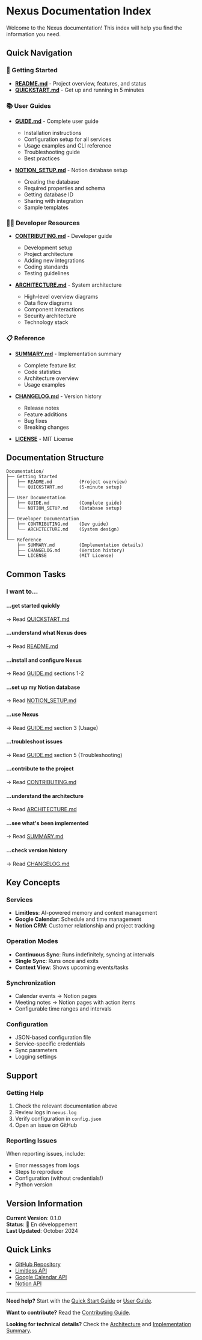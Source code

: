 # Nexus Documentation Index

Welcome to the Nexus documentation! This index will help you find the information you need.

## Quick Navigation

### 🚀 Getting Started
- **[README.md](README.md)** - Project overview, features, and status
- **[QUICKSTART.md](QUICKSTART.md)** - Get up and running in 5 minutes

### 📚 User Guides
- **[GUIDE.md](GUIDE.md)** - Complete user guide
  - Installation instructions
  - Configuration setup for all services
  - Usage examples and CLI reference
  - Troubleshooting guide
  - Best practices

- **[NOTION_SETUP.md](NOTION_SETUP.md)** - Notion database setup
  - Creating the database
  - Required properties and schema
  - Getting database ID
  - Sharing with integration
  - Sample templates

### 👨‍💻 Developer Resources
- **[CONTRIBUTING.md](CONTRIBUTING.md)** - Developer guide
  - Development setup
  - Project architecture
  - Adding new integrations
  - Coding standards
  - Testing guidelines

- **[ARCHITECTURE.md](ARCHITECTURE.md)** - System architecture
  - High-level overview diagrams
  - Data flow diagrams
  - Component interactions
  - Security architecture
  - Technology stack

### 📋 Reference
- **[SUMMARY.md](SUMMARY.md)** - Implementation summary
  - Complete feature list
  - Code statistics
  - Architecture overview
  - Usage examples

- **[CHANGELOG.md](CHANGELOG.md)** - Version history
  - Release notes
  - Feature additions
  - Bug fixes
  - Breaking changes

- **[LICENSE](LICENSE)** - MIT License

## Documentation Structure

```
Documentation/
├── Getting Started
│   ├── README.md          (Project overview)
│   └── QUICKSTART.md      (5-minute setup)
│
├── User Documentation
│   ├── GUIDE.md           (Complete guide)
│   └── NOTION_SETUP.md    (Database setup)
│
├── Developer Documentation
│   ├── CONTRIBUTING.md    (Dev guide)
│   └── ARCHITECTURE.md    (System design)
│
└── Reference
    ├── SUMMARY.md         (Implementation details)
    ├── CHANGELOG.md       (Version history)
    └── LICENSE            (MIT License)
```

## Common Tasks

### I want to...

#### ...get started quickly
→ Read [QUICKSTART.md](QUICKSTART.md)

#### ...understand what Nexus does
→ Read [README.md](README.md)

#### ...install and configure Nexus
→ Read [GUIDE.md](GUIDE.md) sections 1-2

#### ...set up my Notion database
→ Read [NOTION_SETUP.md](NOTION_SETUP.md)

#### ...use Nexus
→ Read [GUIDE.md](GUIDE.md) section 3 (Usage)

#### ...troubleshoot issues
→ Read [GUIDE.md](GUIDE.md) section 5 (Troubleshooting)

#### ...contribute to the project
→ Read [CONTRIBUTING.md](CONTRIBUTING.md)

#### ...understand the architecture
→ Read [ARCHITECTURE.md](ARCHITECTURE.md)

#### ...see what's been implemented
→ Read [SUMMARY.md](SUMMARY.md)

#### ...check version history
→ Read [CHANGELOG.md](CHANGELOG.md)

## Key Concepts

### Services
- **Limitless**: AI-powered memory and context management
- **Google Calendar**: Schedule and time management
- **Notion CRM**: Customer relationship and project tracking

### Operation Modes
- **Continuous Sync**: Runs indefinitely, syncing at intervals
- **Single Sync**: Runs once and exits
- **Context View**: Shows upcoming events/tasks

### Synchronization
- Calendar events → Notion pages
- Meeting notes → Notion pages with action items
- Configurable time ranges and intervals

### Configuration
- JSON-based configuration file
- Service-specific credentials
- Sync parameters
- Logging settings

## Support

### Getting Help
1. Check the relevant documentation above
2. Review logs in `nexus.log`
3. Verify configuration in `config.json`
4. Open an issue on GitHub

### Reporting Issues
When reporting issues, include:
- Error messages from logs
- Steps to reproduce
- Configuration (without credentials!)
- Python version

## Version Information

**Current Version**: 0.1.0  
**Status**: 🚧 En développement  
**Last Updated**: October 2024

## Quick Links

- [GitHub Repository](https://github.com/chrisboulet/Nexus)
- [Limitless API](https://limitless.ai)
- [Google Calendar API](https://developers.google.com/calendar)
- [Notion API](https://developers.notion.com)

---

**Need help?** Start with the [Quick Start Guide](QUICKSTART.md) or [User Guide](GUIDE.md).

**Want to contribute?** Read the [Contributing Guide](CONTRIBUTING.md).

**Looking for technical details?** Check the [Architecture](ARCHITECTURE.md) and [Implementation Summary](SUMMARY.md).

